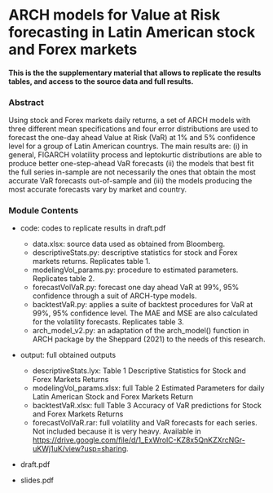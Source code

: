 # ARCH models for Value at Risk forecasting in Latin American stock and Forex markets

#### This is the the supplementary material that allows to replicate the results tables, and access to the source data and full results.

### Abstract

Using stock and Forex markets daily returns, a set of ARCH models with three different
mean specifications and four error distributions are used to forecast the one-day ahead Value
at Risk (VaR) at 1% and 5% confidence level for a group of Latin American countrys. The
main results are: (i) in general, FIGARCH volatility process and leptokurtic distributions
are able to produce better one-step-ahead VaR forecasts (ii) the models that best fit the full
series in-sample are not necessarily the ones that obtain the most accurate VaR forecasts
out-of-sample and (iii) the models producing the most accurate forecasts vary by market and
country.

### Module Contents

* code: codes to replicate results in draft.pdf
  * data.xlsx: source data used as obtained from Bloomberg.
  * descriptiveStats.py: descriptive statistics for stock and Forex markets returns. Replicates table 1.
  * modelingVol_params.py: procedure to estimated parameters. Replicates table 2.
  * forecastVolVaR.py: forecast one day ahead VaR at 99%, 95% confidence through a suit of ARCH-type models.
  * backtestVaR.py: applies a suite of backtest procedures for VaR at 99%, 95% confidence level. The MAE and MSE are also calculated for the volatility forecasts. Replicates table 3.
  * arch_model_v2.py: an adaptation of the arch_model() function in ARCH package by the Sheppard (2021) to the needs of this research.

* output: full obtained outputs
  * descriptiveStats.lyx: Table 1 Descriptive Statistics for Stock and Forex Markets Returns
  * modelingVol_params.xlsx: full Table 2 Estimated Parameters for daily Latin American Stock and Forex Markets Return
  * backtestVaR.xlsx: full Table 3 Accuracy of VaR predictions for Stock and Forex Markets Returns
  * forecastVolVaR.rar: full volatility and VaR forecasts for each series. Not included because it is very heavy. Available in https://drive.google.com/file/d/1_ExWrolC-KZ8x5QnKZXrcNGr-uKWj1uK/view?usp=sharing.
* draft.pdf
* slides.pdf
